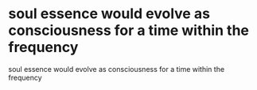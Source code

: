 # soul essence would evolve as consciousness for a time within the frequency

soul essence would evolve as consciousness for a time within the frequency